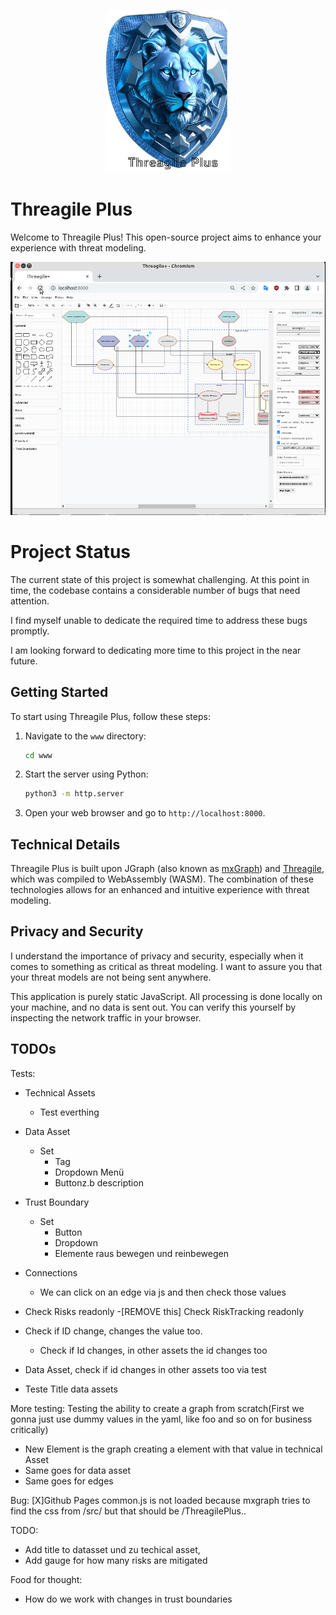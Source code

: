 <p align="center">
  <img src="./images/logo.png" alt="Threagile Plus Logo" width="200">
</p>


# Threagile Plus

Welcome to Threagile Plus! This open-source project aims to enhance your experience with threat modeling.

![showcase](finished.gif)

# Project Status

The current state of this project is somewhat challenging. At this point in time, the codebase contains a considerable number of bugs that need attention.

I find myself unable to dedicate the required time to address these bugs promptly. 

I am looking forward to dedicating more time to this project in the near future.

## Getting Started

To start using Threagile Plus, follow these steps:

1. Navigate to the `www` directory:
    ```bash
    cd www
    ```
2. Start the server using Python:
    ```bash
    python3 -m http.server
    ```
3. Open your web browser and go to `http://localhost:8000`.

## Technical Details

Threagile Plus is built upon JGraph (also known as [mxGraph](https://github.com/jgraph/mxgraph)) and [Threagile](https://github.com/Threagile/threagile), which was compiled to WebAssembly (WASM). The combination of these technologies allows for an enhanced and intuitive experience with threat modeling.

## Privacy and Security

I understand the importance of privacy and security, especially when it comes to something as critical as threat modeling. I want to assure you that your threat models are not being sent anywhere. 

This application is purely static JavaScript. All processing is done locally on your machine, and no data is sent out. You can verify this yourself by inspecting the network traffic in your browser.


## TODOs
Tests: 
- Technical Assets
	- Test everthing 	
- Data Asset 
	- Set
		- Tag
		- Dropdown Menü
		- Buttonz.b description

- Trust Boundary
	- Set
		- Button
		- Dropdown
		- Elemente raus bewegen und reinbewegen
- Connections
	- We can click on an edge via js and then check those values
 
- Check Risks readonly
-[REMOVE this] Check RiskTracking readonly
- Check if ID change, changes the value too.
     - Check if Id changes, in other assets the id changes too
- Data Asset, check if id changes in other assets too via test
- Teste Title data assets 

More testing:
Testing the ability to create a graph from scratch(First we gonna just use dummy values in the yaml, like foo and so on for business critically)
- New Element is the graph creating a element with that value in technical Asset
- Same goes for data asset
- Same goes for edges



Bug:
 [X]Github Pages common.js is not loaded because mxgraph tries to find the css from /src/ but that should be /ThreagilePlus.. 

TODO:
- Add title to datasset und zu techical asset,
- Add gauge for how many risks are mitigated

Food for thought:
- How do we work with changes in trust boundaries
